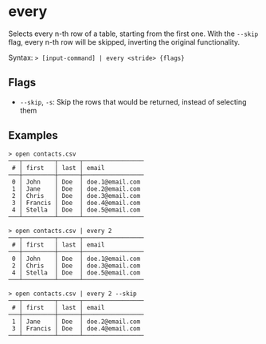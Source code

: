 # every

Selects every n-th row of a table, starting from the first one. With the `--skip` flag, every n-th row will be skipped, inverting the original functionality.

Syntax: `> [input-command] | every <stride> {flags}`

## Flags

* `--skip`, `-s`: Skip the rows that would be returned, instead of selecting them

## Examples

```shell
> open contacts.csv
───┬─────────┬──────┬─────────────────
 # │ first   │ last │ email
───┼─────────┼──────┼─────────────────
 0 │ John    │ Doe  │ doe.1@email.com
 1 │ Jane    │ Doe  │ doe.2@email.com
 2 │ Chris   │ Doe  │ doe.3@email.com
 3 │ Francis │ Doe  │ doe.4@email.com
 4 │ Stella  │ Doe  │ doe.5@email.com
───┴─────────┴──────┴─────────────────
```

```shell
> open contacts.csv | every 2
───┬─────────┬──────┬─────────────────
 # │ first   │ last │ email
───┼─────────┼──────┼─────────────────
 0 │ John    │ Doe  │ doe.1@email.com
 2 │ Chris   │ Doe  │ doe.3@email.com
 4 │ Stella  │ Doe  │ doe.5@email.com
───┴─────────┴──────┴─────────────────
```

```shell
> open contacts.csv | every 2 --skip
───┬─────────┬──────┬─────────────────
 # │ first   │ last │ email
───┼─────────┼──────┼─────────────────
 1 │ Jane    │ Doe  │ doe.2@email.com
 3 │ Francis │ Doe  │ doe.4@email.com
───┴─────────┴──────┴─────────────────
```
